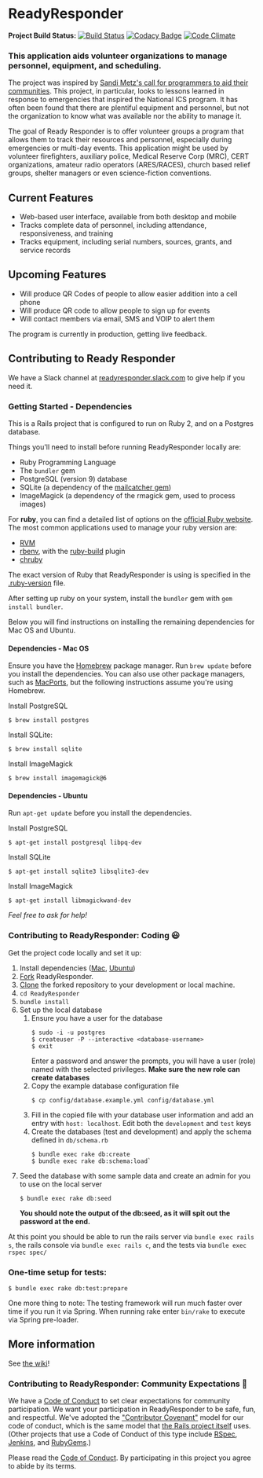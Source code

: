 # ReadyResponder

**Project Build Status:** [![Build Status](https://api.travis-ci.org/ReadyResponder/ReadyResponder.svg?branch=development)](https://travis-ci.org/ReadyResponder/ReadyResponder) [![Codacy Badge](https://api.codacy.com/project/badge/Grade/2155146098fe428d9f6e11951f5ed75a)](https://www.codacy.com/app/kfallon/ReadyResponder?utm_source=github.com&amp;utm_medium=referral&amp;utm_content=ReadyResponder/ReadyResponder&amp;utm_campaign=Badge_Grade) [![Code Climate](https://codeclimate.com/github/ReadyResponder/ReadyResponder/badges/gpa.svg)](https://codeclimate.com/github/ReadyResponder/ReadyResponder)

### This application aids volunteer organizations to manage personnel, equipment, and scheduling.

The project was inspired by [Sandi Metz's call for programmers to aid their communities](https://www.youtube.com/watch?feature=player_detailpage&v=fhpT6Pc4AqM#t=1931). This project, in particular, looks to lessons learned in response to emergencies that inspired the National ICS program. It has often been found that there are plentiful equipment and personnel, but not the organization to know what was available nor the ability to manage it.

The goal of Ready Responder is to offer volunteer groups a program that allows them to track their resources and personnel, especially during emergencies or multi-day events. This application might be used by volunteer firefighters, auxiliary police, Medical Reserve Corp (MRC), CERT organizations, amateur radio operators (ARES/RACES), church based relief groups, shelter managers or even science-fiction conventions.

## Current Features

* Web-based user interface, available from both desktop and mobile
* Tracks complete data of personnel, including attendance, responsiveness, and training
* Tracks equipment, including serial numbers, sources, grants, and service records

## Upcoming Features

* Will produce QR Codes of people to allow easier addition into a cell phone
* Will produce QR code to allow people to sign up for events
* Will contact members via email, SMS and VOIP to alert them

The program is currently in production, getting live feedback.

## Contributing to Ready Responder
We have a Slack channel at [readyresponder.slack.com](https://readyresponder.slack.com) to give help if you need it.

### Getting Started - Dependencies

This is a Rails project that is configured to run on Ruby 2, and on a Postgres database.

Things you'll need to install before running ReadyResponder locally are:

* Ruby Programming Language
* The `bundler` gem
* PostgreSQL (version 9) database
* SQLite (a dependency of the [mailcatcher gem](https://github.com/sj26/mailcatcher))
* ImageMagick (a dependency of the rmagick gem, used to process images)

For **ruby**, you can find a detailed list of options on the [official Ruby website](
https://www.ruby-lang.org/en/documentation/installation/). The most common
applications used to manage your ruby version are:

* [RVM](https://rvm.io)
* [rbenv](https://github.com/rbenv/rbenv#readme), with the
  [ruby-build](https://github.com/rbenv/ruby-build#readme) plugin
* [chruby](https://github.com/postmodern/chruby#readme)

The exact version of Ruby that ReadyResponder is using is specified in the
[.ruby-version](.ruby-version) file.

After setting up ruby on your system, install the `bundler` gem with `gem
install bundler`.

Below you will find instructions on installing the remaining dependencies for Mac
OS and Ubuntu.

#### Dependencies - Mac OS

Ensure you have the [Homebrew](https://brew.sh/) package manager. Run `brew
update` before you install the dependencies. You can also use other package
managers, such as [MacPorts](https://www.macports.org/install.php), but the
following instructions assume you're using Homebrew.

Install PostgreSQL

```shell
$ brew install postgres
```

Install SQLite:

```shell
$ brew install sqlite
```

Install ImageMagick

```shell
$ brew install imagemagick@6
```

#### Dependencies - Ubuntu

Run `apt-get update` before you install the dependencies.

Install PostgreSQL

```shell
$ apt-get install postgresql libpq-dev
```

Install SQLite

```shell
$ apt-get install sqlite3 libsqlite3-dev
```

Install ImageMagick

```shell
$ apt-get install libmagickwand-dev
```

*Feel free to ask for help!*

### Contributing to ReadyResponder: Coding :smiley:

Get the project code locally and set it up:

1. Install dependencies ([Mac](#dependencies---mac-os),
   [Ubuntu](#dependencies---ubuntu))
2. [Fork](https://help.github.com/articles/fork-a-repo) ReadyResponder.
3. [Clone](https://help.github.com/articles/cloning-a-repository/) the forked
   repository to your development or local machine.
4. `cd ReadyResponder`
5. `bundle install`
6. Set up the local database
    1. Ensure you have a user for the database
        ```shell
        $ sudo -i -u postgres
        $ createuser -P --interactive <database-username>
        $ exit
        ```
        Enter a password and answer the prompts, you will have a user (role)
        named <database-username> with the selected privileges. **Make sure the new
        role can create databases**
    2. Copy the example database configuration file
        ```shell
        $ cp config/database.example.yml config/database.yml
        ```
    3. Fill in the copied file with your database user information and add
        an entry with `host: localhost`. Edit both the `development` and `test`
        keys
    4. Create the databases (test and development) and apply the schema defined in
        `db/schema.rb`
        ```shell
        $ bundle exec rake db:create
        $ bundle exec rake db:schema:load`
        ```
7. Seed the database with some sample data and create an admin for you to use on the local server
    ```shell
    $ bundle exec rake db:seed
    ```
    **You should note the output of the db:seed, as it will spit out the password at the end.**

At this point you should be able to run the rails server via `bundle exec rails s`, the rails console via `bundle exec rails c`, and the tests via `bundle exec rspec spec/`

### One-time setup for tests:
```shell
$ bundle exec rake db:test:prepare
```

One more thing to note: The testing framework will run much faster over time if you run it via Spring. When running rake enter `bin/rake` to execute via Spring pre-loader.

## More information

See [the wiki](https://github.com/ReadyResponder/ReadyResponder/wiki)!

### Contributing to ReadyResponder: Community Expectations :raised_hands:

We have a [Code of Conduct](CODE_OF_CONDUCT.md) to set clear expectations for community participation. We want your participation in ReadyResponder to be safe, fun, and respectful. We've adopted the ["Contributor Covenant"](http://contributor-covenant.org/) model for our code of conduct, which is the same model that [the Rails project itself](http://rubyonrails.org/conduct/) uses. (Other projects that use a Code of Conduct of this type include [RSpec](https://github.com/rspec/rspec/blob/master/code_of_conduct.md), [Jenkins](https://jenkins-ci.org/conduct/), and [RubyGems](https://github.com/rubygems/rubygems/blob/master/CODE_OF_CONDUCT.md).)

Please read the [Code of Conduct](CODE_OF_CONDUCT.md). By participating in this project you agree to abide by its terms.
